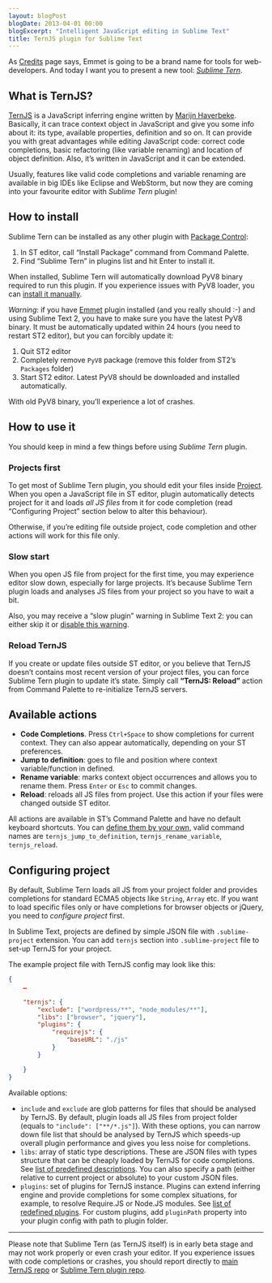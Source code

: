 ```yaml
---
layout: blogPost
blogDate: 2013-04-01 00:00
blogExcerpt: "Intelligent JavaScript editing in Sublime Text"
title: TernJS plugin for Sublime Text
---
```

As [Credits](/credits/) page says, Emmet is going to be a brand name for tools for web-developers. And today I want you to present a new tool: [*Sublime Tern*](https://github.com/emmetio/sublime-tern).

## What is TernJS?

[TernJS](http://ternjs.net) is a JavaScript inferring engine written by [Marijn Haverbeke](http://marijnhaverbeke.nl). Basically, it can trace context object in JavaScript and give you some info about it: its type, available properties, definition and so on. It can provide you with great advantages while editing JavaScript code: correct code completions, basic refactoring (like variable renaming) and location of object definition. Also, it’s written in JavaScript and it can be extended.

Usually, features like valid code completions and variable renaming are available in big IDEs like Eclipse and WebStorm, but now they are coming into your favourite editor with *Sublime Tern* plugin!

## How to install

Sublime Tern can be installed as any other plugin with [Package Control](http://wbond.net/sublime_packages/package_control):

1. In ST editor, call “Install Package” command from Command Palette.
2. Find “Sublime Tern” in plugins list and hit Enter to install it.

When installed, Sublime Tern will automatically download PyV8 binary required to run this plugin. If you experience issues with PyV8 loader, you can [install it manually](https://github.com/emmetio/pyv8-binaries#readme).

*Warning*: if you have [Emmet](https://github.com/sergeche/emmet-sublime) plugin installed (and you really should :-) and using Sublime Text 2, you have to make sure you have the latest PyV8 binary. It must be automatically updated within 24 hours (you need to restart ST2 editor), but you can forcibly update it:

1. Quit ST2 editor
2. Completely remove `PyV8` package (remove this folder from ST2’s `Packages` folder)
3. Start ST2 editor. Latest PyV8 should be downloaded and installed automatically.

With old PyV8 binary, you’ll experience a lot of crashes.

## How to use it

You should keep in mind a few things before using *Sublime Tern* plugin.

### Projects first

To get most of Sublime Tern plugin, you should edit your files inside [Project](http://www.sublimetext.com/docs/2/projects.html). When you open a JavaScript file in ST editor, plugin automatically detects project for it and loads *all JS files* from it for code completion (read “Configuring Project” section below to alter this behaviour).

Otherwise, if you’re editing file outside project, code completion and other actions will work for this file only.

### Slow start

When you open JS file from project for the first time, you may experience editor slow down, especially for large projects. It’s because Sublime Tern plugin loads and analyses JS files from your project so you have to wait a bit.

Also, you may receive a “slow plugin” warning in Sublime Text 2: you can either skip it or [disable this warning](http://www.sublimetext.com/forum/viewtopic.php?f=3&t=5527).

### Reload TernJS

If you create or update files outside ST editor, or you believe that TernJS doesn’t contains most recent version of your project files, you can force Sublime Tern plugin to update it’s state. Simply call **“TernJS: Reload”** action from Command Palette to re-initialize TernJS servers.

## Available actions

* **Code Completions**. Press `Ctrl+Space` to show completions for current context. They can also appear automatically, depending on your ST preferences.
* **Jump to definition**: goes to file and position where context variable/function in defined.
* **Rename variable**: marks context object occurrences and allows you to rename them. Press `Enter` or `Esc` to commit changes.
* **Reload**: reloads all JS files from project. Use this action if your files were changed outside ST editor.

All actions are available in ST’s Command Palette and have no default keyboard shortcuts. You can [define them by your own](http://docs.sublimetext.info/en/latest/customization/key_bindings.html), valid command names are `ternjs_jump_to_definition`, `ternjs_rename_variable`, `ternjs_reload`.

## Configuring project

By default, Sublime Tern loads all JS from your project folder and provides completions for standard ECMA5 objects like `String`, `Array` etc. If you want to load specific files only or have completions for browser objects or jQuery, you need to *configure project* first.

In Sublime Text, projects are defined by simple JSON file with `.sublime-project` extension. You can add `ternjs` section into `.sublime-project` file to set-up TernJS for your project. 

The example project file with TernJS config may look like this:

```json
{
	…
	
	"ternjs": {
		"exclude": ["wordpress/**", "node_modules/**"],
		"libs": ["browser", "jquery"],
		"plugins": {
			"requirejs": {
				"baseURL": "./js"
			}
		}

	}
}
```

Available options:

* `include` and `exclude` are glob patterns for files that should be analysed by TernJS. By default, plugin loads all JS files from project folder (equals to `"include": ["**/*.js"]`). With these options, you can narrow down file list that should be analysed by TernJS which speeds-up overall plugin performance and gives you less noise for completions.
* `libs`: array of static type descriptions. These are JSON files with types structure that can be cheaply loaded by TernJS for code completions. See [list of predefined descriptions](https://github.com/emmetio/sublime-tern/tree/master/ternjs/defs). You can also specify a path (either relative to current project or absolute) to your custom JSON files.
* `plugins`: set of plugins for TernJS instance. Plugins can extend inferring engine and provide completions for some complex situations, for example, to resolve Require.JS or Node.JS modules. See [list of redefined plugins](https://github.com/emmetio/sublime-tern/tree/master/ternjs/plugin). For custom plugins, add `pluginPath` property into your plugin config with path to plugin folder.

---

Please note that Sublime Tern (as TernJS itself) is in early beta stage and may not work properly or even crash your editor. If you experience issues with code completions or crashes, you should report directly to [main TernJS repo](https://github.com/marijnh/tern/issues) or [Sublime Tern plugin repo](https://github.com/emmetio/sublime-tern/issues).